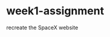 # week1-assignment

recreate the SpaceX website

<!-- Reflection

Main Thoughts

Creating the project initially was an interesting challenge.
Throughout the week we dabbled with various different css elements
which made creating the page itself relatively easy.
Each component covered throughout the week was in one way or
another used during this project.Flexbox and the positioning in CSS made
 structuring where each element sat on the page very easy to configure.

In terms of HTML, since this was a recreation of an existing page, this
part was relatively simple. All the content needed was already avaliable,
it was a just a choice of how to structure each element. I initially made
the choice to have two distinct sections in the body element, on for the
navigation bar and the other for the text and imaging. Using div elements
to further style this later down the line.

Errors and Bugs

As for the buttons on the page. I noticed very quickly that <a> elements
were needed for the clickable segments of the page that handled scrolling.
What I didn't immediatly clock was the buttons themselves should've also
been <a> rather than buttons to represent the sample page better. While
I could've ran with this design and added what I wanted it to do with
JavaScript instead, I opted to remain with the CSS and HTML elements. This
meant a little redesign of the CSS was necessary since I applied styling
directly to the <a> elements, a slight oversight.

A huge hurdle I encounted when styling the page was with position: fixed
sitting behind my position: relative elements. This was a major headscratcher
for a good while, but after a short google search and browsing a few
articles, I came across something called z-index. This is something I didn't
consider a 2D page would have. The Z axis is usually reserved for 3D elements
but here it makes perfect sense with layering.

I also noticed towards the end of my project that on mobile aspect ratio
the navigation element would wrap to the next line, damaging the style of
the page. This was not present on the sample, so I added prevented text
wrapping for this element.

Possible improvements

Another avenue I could've explored was text-transform: uppercase;
This is something I didn't use during the project simply because I
quickly noticed that all the text on the page was capitalised. In
retrospect, if I was to make this page again I would utilise this to
allow me an easy toggle between the two options.

There are a few text sizing readjustments that can be made to better
reflect the sample. The alignment of all the elements are also not
perfect but the generally represent what the sample page represented.

Conclusion

Overall I believe the recreation of the sample page I created is very
similar to the sample given. There are some very slight text size differences.

-->
